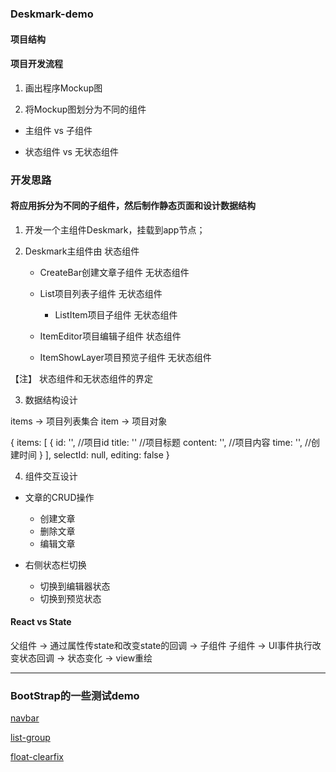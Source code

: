 ### Deskmark-demo

#### 项目结构

#### 项目开发流程

1. 画出程序Mockup图

2. 将Mockup图划分为不同的组件

- 主组件 vs  子组件

- 状态组件 vs 无状态组件

### 开发思路


#### 将应用拆分为不同的子组件，然后制作静态页面和设计数据结构

1. 开发一个主组件Deskmark，挂载到app节点；

2. Deskmark主组件由									状态组件

	- CreateBar创建文章子组件					无状态组件

	- List项目列表子组件							无状态组件
		- ListItem项目子组件						无状态组件

	- ItemEditor项目编辑子组件				状态组件

	- ItemShowLayer项目预览子组件     无状态组件
 

【注】
状态组件和无状态组件的界定

3. 数据结构设计

items -> 项目列表集合
item -> 项目对象

{
	items: [
		{
			id: '',    		//项目id
			title: ''  		//项目标题
			content: '', 	//项目内容
			time: '',			//创建时间
		}
	],
	selectId: null,
	editing: false
}

4. 组件交互设计

- 文章的CRUD操作

	- 创建文章
	- 删除文章
	- 编辑文章

- 右侧状态栏切换

	- 切换到编辑器状态
	- 切换到预览状态

#### React vs State

父组件 -> 通过属性传state和改变state的回调 -> 子组件
子组件 -> UI事件执行改变状态回调 -> 状态变化 -> view重绘

---

### BootStrap的一些测试demo

[navbar](http://js.jirengu.com/rure/2/edit)

[list-group](http://js.jirengu.com/deqo/2/edit)

[float-clearfix](http://js.jirengu.com/teni/3/edit)
